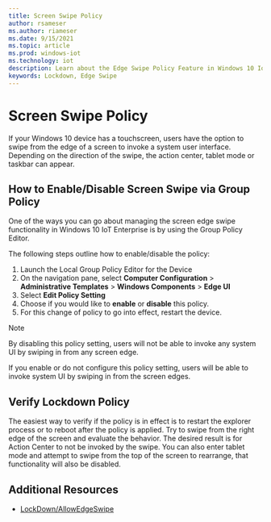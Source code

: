 ```yaml
---
title: Screen Swipe Policy
author: rsameser
ms.author: riameser
ms.date: 9/15/2021
ms.topic: article
ms.prod: windows-iot
ms.technology: iot
description: Learn about the Edge Swipe Policy Feature in Windows 10 IoT Enterprise.
keywords: Lockdown, Edge Swipe
---
```

# Screen Swipe Policy
If your Windows 10 device has a touchscreen, users have the option to swipe from the edge of a screen to invoke a system user interface. Depending on the direction of the swipe, the action center, tablet mode or taskbar can appear.

## How to Enable/Disable Screen Swipe via Group Policy
One of the ways you can go about managing the screen edge swipe functionality in Windows 10 IoT Enterprise is by using the Group Policy Editor.

The following steps outline how to enable/disable the policy:
1. Launch the Local Group Policy Editor for the Device
2. On the navigation pane, select **Computer Configuration** > **Administrative Templates** > **Windows Components** > **Edge UI**
3. Select **Edit Policy Setting**
4. Choose if you would like to **enable** or **disable** this policy.
5. For this change of policy to go into effect, restart the device.

> [!NOTE]
>
> By disabling this policy setting, users will not be able to invoke any system UI by swiping in from any screen edge.
>
> If you enable or do not configure this policy setting, users will be able to invoke system UI by swiping in from the screen edges.

## Verify Lockdown Policy
The easiest way to verify if the policy is in effect is to restart the explorer process or to reboot after the policy is applied. Try to swipe from the right edge of the screen and evaluate the behavior. The desired result is for Action Center to not be invoked by the swipe. You can also enter tablet mode and attempt to swipe from the top of the screen to rearrange, that functionality will also be disabled.

## Additional Resources
* [LockDown/AllowEdgeSwipe](/windows/client-management/mdm/policy-csp-lockdown#lockdown-allowedgeswipe)
